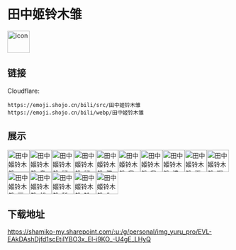 # 田中姬铃木雏
<img src="https://emoji.shojo.cn/bili/src/田中姬铃木雏/icon.png" width="50" height="50" alt="icon">

## 链接
Cloudflare:
```
https://emoji.shojo.cn/bili/src/田中姬铃木雏
https://emoji.shojo.cn/bili/webp/田中姬铃木雏
```
## 展示
<img src="https://emoji.shojo.cn/bili/src/田中姬铃木雏/田中姬铃木雏-awsl.png" width="50" height="50" alt="田中姬铃木雏-awsl"><img src="https://emoji.shojo.cn/bili/src/田中姬铃木雏/田中姬铃木雏-鼻血.png" width="50" height="50" alt="田中姬铃木雏-鼻血"><img src="https://emoji.shojo.cn/bili/src/田中姬铃木雏/田中姬铃木雏-好~.png" width="50" height="50" alt="田中姬铃木雏-好~"><img src="https://emoji.shojo.cn/bili/src/田中姬铃木雏/田中姬铃木雏-好可怕.png" width="50" height="50" alt="田中姬铃木雏-好可怕"><img src="https://emoji.shojo.cn/bili/src/田中姬铃木雏/田中姬铃木雏-塔纳t.png" width="50" height="50" alt="田中姬铃木雏-塔纳t"><img src="https://emoji.shojo.cn/bili/src/田中姬铃木雏/田中姬铃木雏-我懂的.png" width="50" height="50" alt="田中姬铃木雏-我懂的"><img src="https://emoji.shojo.cn/bili/src/田中姬铃木雏/田中姬铃木雏-我很冷静.png" width="50" height="50" alt="田中姬铃木雏-我很冷静"><img src="https://emoji.shojo.cn/bili/src/田中姬铃木雏/田中姬铃木雏-遗忘光线.png" width="50" height="50" alt="田中姬铃木雏-遗忘光线"><img src="https://emoji.shojo.cn/bili/src/田中姬铃木雏/田中姬铃木雏-再见.png" width="50" height="50" alt="田中姬铃木雏-再见"><img src="https://emoji.shojo.cn/bili/src/田中姬铃木雏/田中姬铃木雏-啊哈.png" width="50" height="50" alt="田中姬铃木雏-啊哈"><img src="https://emoji.shojo.cn/bili/src/田中姬铃木雏/田中姬铃木雏-豆芽.png" width="50" height="50" alt="田中姬铃木雏-豆芽"><img src="https://emoji.shojo.cn/bili/src/田中姬铃木雏/田中姬铃木雏-胡萝卜应援.png" width="50" height="50" alt="田中姬铃木雏-胡萝卜应援"><img src="https://emoji.shojo.cn/bili/src/田中姬铃木雏/田中姬铃木雏-科马内奇.png" width="50" height="50" alt="田中姬铃木雏-科马内奇"><img src="https://emoji.shojo.cn/bili/src/田中姬铃木雏/田中姬铃木雏-铃木爆炸.png" width="50" height="50" alt="田中姬铃木雏-铃木爆炸"><img src="https://emoji.shojo.cn/bili/src/田中姬铃木雏/田中姬铃木雏-为什喵！.png" width="50" height="50" alt="田中姬铃木雏-为什喵！">

## 下载地址

https://shamiko-my.sharepoint.com/:u:/g/personal/img_yuru_pro/EVL-EAkDAshDjfd1scEtiIYBO3x_El-i9KO_-U4gE_LHyQ